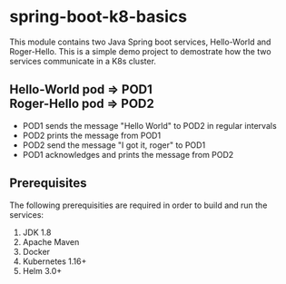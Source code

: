 # spring-boot-k8-basics

This module contains two Java Spring boot services, Hello-World and Roger-Hello. This is a simple demo project to demostrate how the two services communicate in a K8s cluster. 

**Hello-World pod => POD1** <br />
**Roger-Hello pod => POD2** <br />
---
  <ul>
  <li>POD1 sends the message "Hello World" to POD2 in regular intervals</li>
  <li>POD2 prints the message from POD1</li>
  <li>POD2 send the message "I got it, roger" to POD1</li>
  <li>POD1 acknowledges and prints the message from POD2</li>
  </ul>

## Prerequisites
The following prerequisities are required in order to build and run the services:
  <ol>
    <li>JDK 1.8</li>
    <li>Apache Maven</li>
    <li>Docker</li>
    <li>Kubernetes 1.16+</li>
    <li>Helm 3.0+</li>
  </ol>
